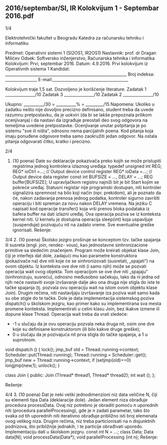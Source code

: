 2016/septembar/SI, IR Kolokvijum 1 - Septembar 2016.pdf
--------------------------------------------------------------------------------


1/4

Elektrotehnički fakultet u Beogradu
Katedra za računarsku tehniku i informatiku

Predmet: Operativni sistemi 1 (SI2OS1, IR2OS1)
Nastavnik: prof. dr Dragan Milićev
Odsek: Softversko inženjerstvo, Računarska tehnika i informatika
Kolokvijum: Prvi, septembar 2016.
Datum: 4.9.2016.
Prvi kolokvijum iz Operativnih sistema 1
Kandidat: _____________________________________________________________
Broj indeksa: ________________  E-mail:______________________________________

Kolokvijum traje 1,5 sat. Dozvoljeno je korišćenje literature.
Zadatak 1 _______________/10   Zadatak 3 _______________/10
Zadatak 2 _______________/10

Ukupno: __________/30 = __________% = _________/15
Napomena: Ukoliko  u  zadatku  nešto  nije  dovoljno  precizno  definisano,  student  treba  da
uvede razumnu pretpostavku, da je uokviri (da bi se lakše prepoznala prilikom ocenjivanja) i
da  nastavi  da  izgrađuje  preostali  deo  svog  odgovora  na  temeljima  uvedene  pretpostavke.
Ocenjivanje unutar potpitanja je po sistemu "sve ili ništa", odnosno nema parcijalnih  poena.
Kod pitanja koja imaju ponuđene odgovore treba samo zaokružiti jedan  odgovor.  Na  ostala
pitanja odgovarati čitko, kratko i precizno.


2/4
1. (10 poena)
Date  su  deklaracije  pokazivača  preko  kojih  se  može  pristupiti  registrima  jednog  kontrolera
izlaznog uređaja:
typedef unsigned int REG;
REG* ioCtrl =...;    // Output device control register
REG* ioData =...;    // Output device data register
const int BUFSIZE = ..., DELAY = ...;
REG buffer[BUFSIZE];
U upravljačkom registru najniži bit je bit Start kojim se pokreće uređaj. Statusni registar nije
programski dostupan, niti kontroler signalizira spremnost na bilo koji način (npr. prekidom),
ali  je  poznato  da  će,  nakon  zadavanja  prenosa  jednog  podatka,  kontroler  sigurno  završiti
operaciju i biti spreman za novu nakon DELAY vremena.
Na  jeziku  C  napisati  kod  operacije transfer() koja  vrši  prenos  bloka  podataka  iz  bafera
buffer na dati izlazni uređaj. Ova operacija poziva se iz konteksta kernel niti. U kernelu je
dostupna operacija sleep(int) koja uspavljuje (suspenduje) pozivajuću nit na zadato vreme.
Sve eventualne greške ignorisati.
Rešenje:

3/4
2. (10 poena)
Školsko  jezgro  proširuje  se  konceptom  tzv. tačke spajanja ili susreta (engl. join, rendez-
vous), kao jednostavne sinhronizacione primitive sa sledećim značenjem.
Program može kreirati objekat klase Join, čiji je interfejs dat dole, zadajući mu kao parametre
konstruktora (pokazivače na) dve niti koje će se sinhronizovati (susretati, „spajati“) na ovom
objektu. Iz konteksta ove dve niti (i samo njih) može se pozvati operacija wait ovog objekta.
Tom  operacijom  se  ove  dve  niti  „spajaju“  (sinhronizuju,  susreću),  odnosno  međusobno
sačekuju,  tako  da  ni  jedna  od  njih  neće  nastaviti  svoje  izvšavanje  dalje  ako  ona  druga  nije
stigla do iste te tačke spajanja (tj.  pozvala  ovu  operaciju wait na  istom  ovom  objektu  klase
Join). Drugim rečima, niti nastavljaju izvršavanje iza poziva wait samo kada su obe stigle do
te tačke.
Dole  je  data  implementacija  sistemskog  poziva dispatch() u  školskom  jezgru,  kao  primer
kako su implementirana sva mesta promene konteksta. Implementirati u celini klasu Join, bez
ikakve izmene ili dopune klase Thread. Operacija wait treba da vrati sledeće:

- -1  u  slučaju  da  je  ovu  operaciju  pozvala  neka  druga  nit,  osim  one  dve  koje  su
definisane konstruktorom (ili bilo kakve druge greške);
- 0 u slučaju da je pozivajuća nit prva stigla do tačke spajanja, a 1 u suprotnom.

void dispatch () {
  lock();
  jmp_buf old = Thread::running->context;
  Scheduler::put(Thread::running);
  Thread::running = Scheduler::get();
  jmp_buf new = Thread::running->context;
  if (setjmp(old)==0) longjmp(new,1);
  unlock();
}

class Join {
public:
  Join (Thread* thread1, Thread* thread2);
  int wait ();
};

Rešenje:

4/4
3. (10 poena)
Dat je neki veliki jednodimenzioni niz data veličine N, čiji su elementi tipa Data (deklaracije
dole).  Jedan  element  niza  obrađuje  procedura processData.  Ovaj  niz  potrebno  je  obraditi
pomoću n uporednih niti (procedura parallelProcessing), gde je n zadati parametar, tako
što svaka od tih uporednih niti iterativno obrađuje približno isti broj elemenata ovog velikog
niza.  Drugim  rečima,  niz  treba  particionisati  na n disjunktnih  podnizova,  što  približnije
jednakih, i te particije obrađivati uporedo. Implementaciju dati u školskom jezgru.
const int N = ...;
class Data;
Data data[N];
void processData(Data*);
void parallelProcessing (int n);
Rešenje:

